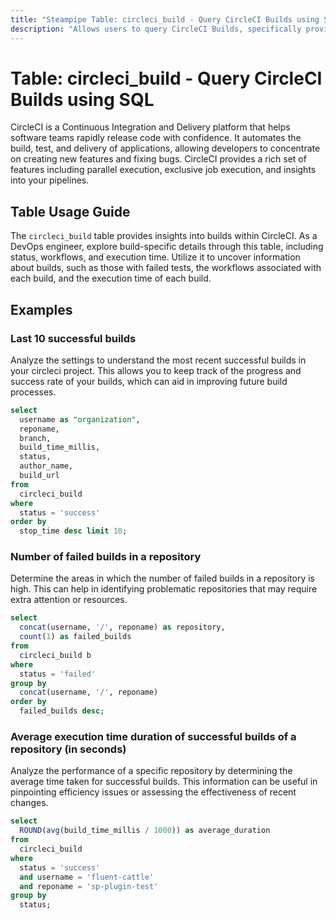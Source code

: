 ```yaml
---
title: "Steampipe Table: circleci_build - Query CircleCI Builds using SQL"
description: "Allows users to query CircleCI Builds, specifically providing insights into build details such as status, workflows, and execution time."
---
```


# Table: circleci_build - Query CircleCI Builds using SQL

CircleCI is a Continuous Integration and Delivery platform that helps software teams rapidly release code with confidence. It automates the build, test, and delivery of applications, allowing developers to concentrate on creating new features and fixing bugs. CircleCI provides a rich set of features including parallel execution, exclusive job execution, and insights into your pipelines.

## Table Usage Guide

The `circleci_build` table provides insights into builds within CircleCI. As a DevOps engineer, explore build-specific details through this table, including status, workflows, and execution time. Utilize it to uncover information about builds, such as those with failed tests, the workflows associated with each build, and the execution time of each build.

## Examples

### Last 10 successful builds
Analyze the settings to understand the most recent successful builds in your circleci project. This allows you to keep track of the progress and success rate of your builds, which can aid in improving future build processes.

```sql
select
  username as "organization",
  reponame,
  branch,
  build_time_millis,
  status,
  author_name,
  build_url
from
  circleci_build
where
  status = 'success'
order by
  stop_time desc limit 10;
```

### Number of failed builds in a repository
Determine the areas in which the number of failed builds in a repository is high. This can help in identifying problematic repositories that may require extra attention or resources.

```sql
select
  concat(username, '/', reponame) as repository,
  count(1) as failed_builds
from
  circleci_build b
where
  status = 'failed'
group by
  concat(username, '/', reponame)
order by
  failed_builds desc;
```

### Average execution time duration of successful builds of a repository (in seconds)
Analyze the performance of a specific repository by determining the average time taken for successful builds. This information can be useful in pinpointing efficiency issues or assessing the effectiveness of recent changes.

```sql
select
  ROUND(avg(build_time_millis / 1000)) as average_duration
from
  circleci_build
where
  status = 'success'
  and username = 'fluent-cattle'
  and reponame = 'sp-plugin-test'
group by
  status;
```